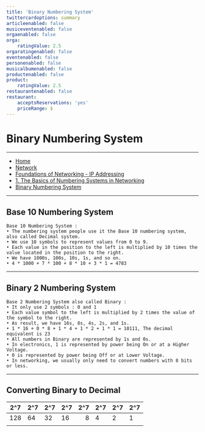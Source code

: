 ```yaml
---
title: 'Binary Numbering System'
twittercardoptions: summary
articleenabled: false
musiceventenabled: false
orgaenabled: false
orga:
    ratingValue: 2.5
orgaratingenabled: false
eventenabled: false
personenabled: false
musicalbumenabled: false
productenabled: false
product:
    ratingValue: 2.5
restaurantenabled: false
restaurant:
    acceptsReservations: 'yes'
    priceRange: $
---
```


#  <a href="https://stnetwork.fr/network/foundations-of-networking-ip-addressing/the-basics-of-numbering-systems-in-networking" class="nav-button transform"><span></span></a>Binary Numbering System



---

<div>
<nav class="breadcrumb is-medium" aria-label="breadcrumbs">
  <ul>
    <li><a href="/"><span class="icon is-small"><i class="fa fa-home"></i></span>Home<span></span></a></li>
    <li><a href="/network"><span class="icon is-small"><i class="fa fa-connectdevelop"></i></span><span>Network</span></a></li>
    <li><a href="/network/foundations-of-networking-ip-addressing"></span>Foundations of Networking - IP Addressing<span></span></a></li>
    <li><a href="/network/foundations-of-networking-ip-addressing/the-basics-of-numbering-systems-in-networking"></span>1. The Basics of Numbering Systems in Networking<span></span></a></li>
    <li><a href="#"></span>Binary Numbering System<span></span></a></li>
  </ul>
</nav>
</div>

---

## Base 10 Numbering System

```
Base 10 Numbering System :
• The numbering system people use it the Base 10 numbering system, also called Decimal system.
• We use 10 symbols to represent values from 0 to 9.
• Each value in the position to the left is multiplied by 10 times the value located in the position to the right.
• We have 1000s, 100s, 10s, 1s, and so on.
• 4 * 1000 + 7 * 100 + 8 * 10 + 3 * 1 = 4783
```

---

## Binary 2 Numbering System

```
Base 2 Numbering System also called Binary :
• It only use 2 symbols : 0 and 1
• Each value symbol to the left is multiplied by 2 times the value of the symbol to the right.
• As result, we have 16s, 8s, 4s, 2s, and 1s.
• 1 * 16 + 0 * 8 + 1 * 4 + 1 * 2 + 1 * 1 = 10111, The decimal equivalent is 23
• All numbers in Binary are represented by 1s and 0s.
• In electronics, 1 is represented by power being On or at a Higher Voltage.
• 0 is represented by power being Off or at Lower Voltage.
• In networking, we usually only need to convert numbers with 8 bits or less.
```

---

## Converting Binary to Decimal

| 2^7 | 2^7 | 2^7 | 2^7 | 2^7 | 2^7 | 2^7 | 2^7 |
|---|---|---|---|--:|---|---|---|
| 128 | 64 | 32 | 16 | 8 | 4 | 2 | 1 |
|   |   |   |   |   |   |   |   |
